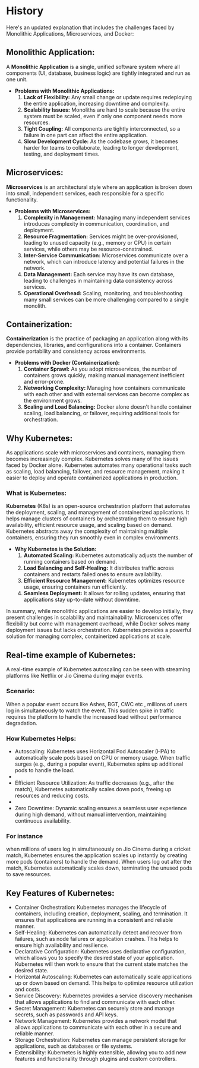 # History

Here's an updated explanation that includes the challenges faced by Monolithic Applications, Microservices, and Docker:

## Monolithic Application:
A **Monolithic Application** is a single, unified software system where all components (UI, database, business logic) are tightly integrated and run as one unit. 

- **Problems with Monolithic Applications:**
  1. **Lack of Flexibility:** Any small change or update requires redeploying the entire application, increasing downtime and complexity.
  2. **Scalability Issues:** Monoliths are hard to scale because the entire system must be scaled, even if only one component needs more resources.
  3. **Tight Coupling:** All components are tightly interconnected, so a failure in one part can affect the entire application.
  4. **Slow Development Cycle:** As the codebase grows, it becomes harder for teams to collaborate, leading to longer development, testing, and deployment times.

## Microservices:
**Microservices** is an architectural style where an application is broken down into small, independent services, each responsible for a specific functionality. 

- **Problems with Microservices:**
  1. **Complexity in Management:** Managing many independent services introduces complexity in communication, coordination, and deployment.
  2. **Resource Fragmentation:** Services might be over-provisioned, leading to unused capacity (e.g., memory or CPU) in certain services, while others may be resource-constrained.
  3. **Inter-Service Communication:** Microservices communicate over a network, which can introduce latency and potential failures in the network.
  4. **Data Management:** Each service may have its own database, leading to challenges in maintaining data consistency across services.
  5. **Operational Overhead:** Scaling, monitoring, and troubleshooting many small services can be more challenging compared to a single monolith.

## Containerization:
**Containerization** is the practice of packaging an application along with its dependencies, libraries, and configurations into a container. Containers provide portability and consistency across environments.

- **Problems with Docker (Containerization):**
  1. **Container Sprawl:** As you adopt microservices, the number of containers grows quickly, making manual management inefficient and error-prone.
  2. **Networking Complexity:** Managing how containers communicate with each other and with external services can become complex as the environment grows.
  3. **Scaling and Load Balancing:** Docker alone doesn't handle container scaling, load balancing, or failover, requiring additional tools for orchestration.

## Why Kubernetes:
As applications scale with microservices and containers, managing them becomes increasingly complex. Kubernetes solves many of the issues faced by Docker alone. Kubernetes automates many operational tasks such as scaling, load balancing, failover, and resource management, making it easier to deploy and operate containerized applications in production.

### What is Kubernetes:
**Kubernetes** (K8s) is an open-source orchestration platform that automates the deployment, scaling, and management of containerized applications. It helps manage clusters of containers by orchestrating them to ensure high availability, efficient resource usage, and scaling based on demand. Kubernetes abstracts away the complexity of maintaining multiple containers, ensuring they run smoothly even in complex environments.

- **Why Kubernetes is the Solution:**
  1. **Automated Scaling:** Kubernetes automatically adjusts the number of running containers based on demand.
  2. **Load Balancing and Self-Healing:** It distributes traffic across containers and restarts failed ones to ensure availability.
  3. **Efficient Resource Management:** Kubernetes optimizes resource usage, ensuring containers run efficiently.
  4. **Seamless Deployment:** It allows for rolling updates, ensuring that applications stay up-to-date without downtime.

In summary, while monolithic applications are easier to develop initially, they present challenges in scalability and maintainability. Microservices offer flexibility but come with management overhead, while Docker solves many deployment issues but lacks orchestration. Kubernetes provides a powerful solution for managing complex, containerized applications at scale.

## Real-time example of Kubernetes:
A real-time example of Kubernetes autoscaling can be seen with streaming platforms like Netflix or Jio Cinema during major events.
### Scenario:
When a popular event occurs like Ashes, BGT, CWC etc , millions of users log in simultaneously to watch the event. This sudden spike in traffic requires the platform to handle the increased load without performance degradation.

### How Kubernetes Helps:

- Autoscaling: Kubernetes uses Horizontal Pod Autoscaler (HPA) to automatically scale pods based on CPU or memory usage. When traffic surges (e.g., during a popular event), Kubernetes spins up additional pods to handle the load.
- 
- Efficient Resource Utilization: As traffic decreases (e.g., after the match), Kubernetes automatically scales down pods, freeing up resources and reducing costs.
- 
- Zero Downtime: Dynamic scaling ensures a seamless user experience during high demand, without manual intervention, maintaining continuous availability.

### For instance
when millions of users log in simultaneously on Jio Cinema during a cricket match, Kubernetes ensures the application scales up instantly by creating more pods (containers) to handle the demand. When users log out after the match, Kubernetes automatically scales down, terminating the unused pods to save resources.

## Key Features of Kubernetes:

- Container Orchestration: Kubernetes manages the lifecycle of containers, including creation, deployment, scaling, and termination. It ensures that applications are running in a consistent and reliable manner.
- Self-Healing: Kubernetes can automatically detect and recover from failures, such as node failures or application crashes. This helps to ensure high availability and resilience.
- Declarative Configuration: Kubernetes uses declarative configuration, which allows you to specify the desired state of your application. Kubernetes will then work to ensure that the current state matches the desired state.
- Horizontal Autoscaling: Kubernetes can automatically scale applications up or down based on demand. This helps to optimize resource utilization and costs.
- Service Discovery: Kubernetes provides a service discovery mechanism that allows applications to find and communicate with each other.
- Secret Management: Kubernetes can securely store and manage secrets, such as passwords and API keys.
- Network Management: Kubernetes provides a network model that allows applications to communicate with each other in a secure and reliable manner.
- Storage Orchestration: Kubernetes can manage persistent storage for applications, such as databases or file systems.
- Extensibility: Kubernetes is highly extensible, allowing you to add new features and functionality through plugins and custom controllers.
